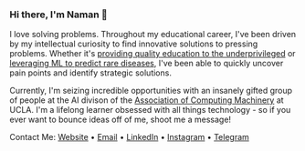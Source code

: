 ### Hi there, I'm Naman 👋

I love solving problems. Throughout my educational career, I've been driven by my intellectual curiosity to find innovative solutions to pressing problems. Whether it's [providing quality education to the underprivileged](https://sandhi-the-connect.github.io/) or [leveraging ML to predict rare diseases](https://denotia.herokuapp.com/), I've been able to quickly uncover pain points and identify strategic solutions.

Currently, I'm seizing incredible opportunities with an insanely gifted group of people at the AI divison of the [Association of Computing Machinery](https://www.uclaacm.com/) at UCLA. I'm a lifelong learner obsessed with all things technology - so if you ever want to bounce ideas off of me, shoot me a message!

Contact Me: [Website](https://namanmodani.github.io/) • [Email](modani.naman@gmail.com) • [LinkedIn](https://www.linkedin.com/in/namanmodani/) • [Instagram](https://www.instagram.com/naman_modani/) • [Telegram](https://t.me/namanmodani) 

